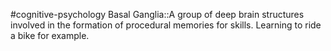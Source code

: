 #cognitive-psychology 
Basal Ganglia::A group of deep brain structures involved in the formation of procedural memories for skills. Learning to ride a bike for example.